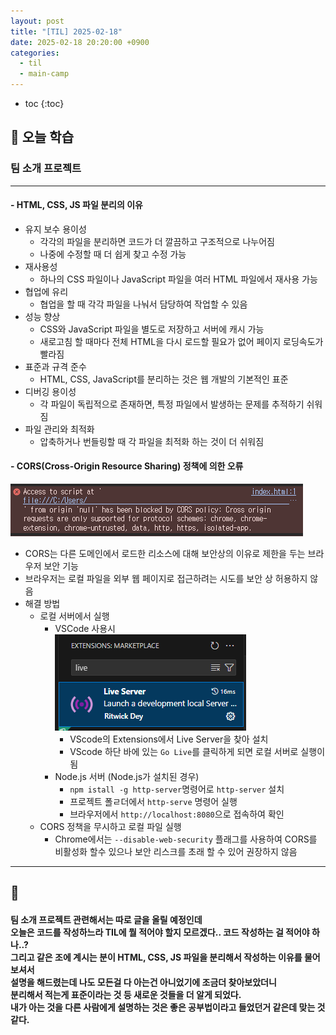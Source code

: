 ```yaml
---
layout: post
title: "[TIL] 2025-02-18"
date: 2025-02-18 20:20:00 +0900
categories: 
  - til
  - main-camp
---
```


* toc
{:toc}

## 📖 오늘 학습
### 팀 소개 프로젝트

<!-- <h4> 📃 </h4> -->

---

#### - HTML, CSS, JS 파일 분리의 이유
- 유지 보수 용이성
  - 각각의 파일을 분리하면 코드가 더 깔끔하고 구조적으로 나누어짐
  - 나중에 수정할 때 더 쉽게 찾고 수정 가능
- 재사용성
  - 하나의 CSS 파일이나 JavaScript 파일을 여러 HTML 파일에서 재사용 가능
- 협업에 유리
  - 협업을 할 때 각각 파일을 나눠서 담당하여 작업할 수 있음
- 성능 향상
  - CSS와 JavaScript 파일을 별도로 저장하고 서버에 캐시 가능
  - 새로고침 할 때마다 전체 HTML을 다시 로드할 필요가 없어 페이지 로딩속도가 빨라짐
- 표준과 규격 준수
  - HTML, CSS, JavaScript를 분리하는 것은 웹 개발의 기본적인 표준
- 디버깅 용이성
  - 각 파일이 독립적으로 존재하면, 특정 파일에서 발생하는 문제를 추적하기 쉬워짐
- 파일 관리와 최적화
  - 압축하거나 번들링할 때 각 파일을 최적화 하는 것이 더 쉬워짐

#### - CORS(Cross-Origin Resource Sharing) 정책에 의한 오류

![main-til-1-1](/assets/img/blog/main-til/main-til-1-1.png)
- CORS는 다른 도메인에서 로드한 리소스에 대해 보안상의 이유로 제한을 두는 브라우저 보안 기능
- 브라우저는 로컬 파일을 외부 웹 페이지로 접근하려는 시도를 보안 상 허용하지 않음
- 해결 방법
  - 로컬 서버에서 실행
    - VSCode 사용시  
    ![main-til-1-2](/assets/img/blog/main-til/main-til-1-2.png)  
      - VScode의 Extensions에서 Live Server을 찾아 설치
      - VScode 하단 바에 있는 `Go Live`를 클릭하게 되면 로컬 서버로 실행이 됨
    - Node.js 서버 (Node.js가 설치된 경우)
      - `npm istall -g http-server`명령어로 `http-server` 설치
      - 프로젝트 폴ㄹ더에서 `http-serve` 명령어 실행
      - 브라우저에서 `http://localhost:8080`으로 접속하여 확인
  - CORS 정책을 무시하고 로컬 파일 실행
    - Chrome에서는 `--disable-web-security` 플래그를 사용하여 CORS를 비활성화 할수 있으나 보안 리스크를 초래 할 수 있어 권장하지 않음


---

<h2> 💬 </h2>

<h4> 팀 소개 프로젝트 관련해서는 따로 글을 올릴 예정인데 <br>
오늘은 코드를 작성하느라 TIL에 뭘 적어야 할지 모르겠다.. 코드 작성하는 걸 적어야 하나..? <br>
그리고 같은 조에 계시는 분이 HTML, CSS, JS 파일을 분리해서 작성하는 이유를 물어보셔서 <br>
설명을 해드렸는데 나도 모든걸 다 아는건 아니었기에 조금더 찾아보았더니 <br> 
분리해서 적는게 표준이라는 것 등 새로운 것들을 더 알게 되었다. <br>
내가 아는 것을 다른 사람에게 설명하는 것은 좋은 공부법이라고 들었던거 같은데 맞는 것 같다.</h4>
